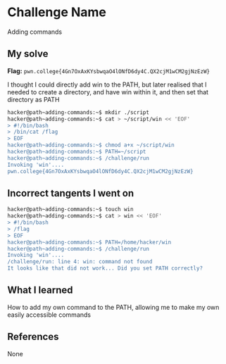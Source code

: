 # Challenge Name
Adding commands

## My solve
**Flag:** `pwn.college{4Gn7OxAxKYsbwqaO4lONfD6dy4C.QX2cjM1wCM2gjNzEzW}`

I thought I could directly add win to the PATH, but later realised that I needed to create a directory, and have win within it, and then set that directory as PATH
```bash
hacker@path~adding-commands:~$ mkdir ./script
hacker@path~adding-commands:~$ cat > ~/script/win << 'EOF'
> #!/bin/bash
> /bin/cat /flag
> EOF
hacker@path~adding-commands:~$ chmod a+x ~/script/win
hacker@path~adding-commands:~$ PATH=~/script
hacker@path~adding-commands:~$ /challenge/run
Invoking 'win'....
pwn.college{4Gn7OxAxKYsbwqaO4lONfD6dy4C.QX2cjM1wCM2gjNzEzW}
```

## Incorrect tangents I went on
```bash
hacker@path~adding-commands:~$ touch win
hacker@path~adding-commands:~$ cat > win << 'EOF'
> #!/bin/bash
> /flag
> EOF
hacker@path~adding-commands:~$ PATH=/home/hacker/win
hacker@path~adding-commands:~$ /challenge/run
Invoking 'win'....
/challenge/run: line 4: win: command not found
It looks like that did not work... Did you set PATH correctly?
```

## What I learned
How to add my own command to the PATH, allowing me to make my own easily accessible commands

## References
None
